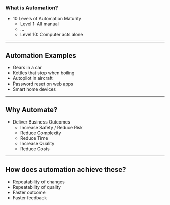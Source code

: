 ### What is Automation?

- 10 Levels of Automation Maturity
  - Level 1: All manual
  - ...
  - Level 10: Computer acts alone

---

## Automation Examples

- Gears in a car
- Kettles that stop when boiling
- Autopilot in aircraft
- Password reset on web apps
- Smart home devices

---

## Why Automate?

- Deliver Business Outcomes
  - Increase Safety / Reduce Risk
  - Reduce Complexity
  - Reduce Time
  - Increase Quality
  - Reduce Costs

---

## How does automation achieve these?
  - Repeatability of changes
  - Repeatability of quality
  - Faster outcome
  - Faster feedback
